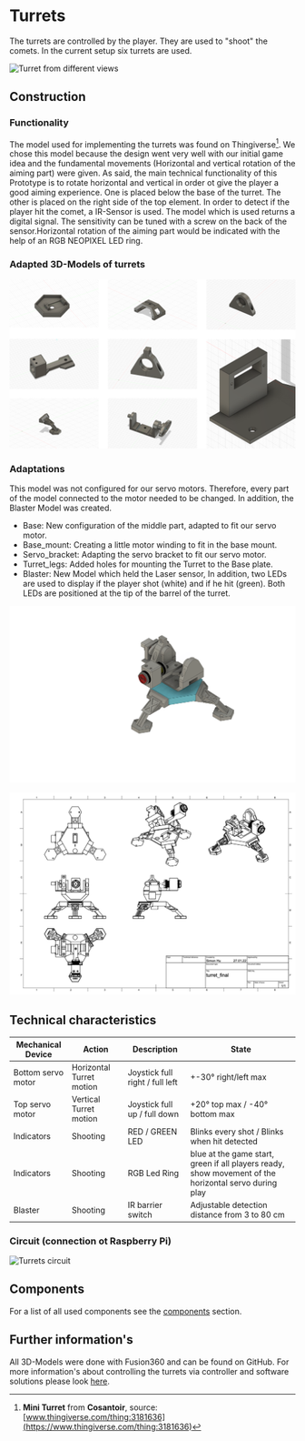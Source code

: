 
# Turrets

The turrets are controlled by the player. They are used to "shoot" the comets. In the current setup six turrets are used.

![Turret from different views](hardware/pictures/turret.png)


## Construction

### Functionality

The model used for implementing the turrets was found on Thingiverse[^1]. We
chose this model because the design went very well with our initial game idea
and the fundamental movements (Horizontal and vertical rotation of the aiming
part) were given. As said, the main technical functionality of this Prototype
is to rotate horizontal and vertical in order ot give the player a good aiming
experience. One is placed below the base of the turret. The other is placed on
the right side of the top element. In order to detect if the player hit the
comet, a IR-Sensor is used. The model which is used returns a digital signal.
The sensitivity can be tuned with a screw on the back of the sensor.Horizontal
rotation of the aiming part would be indicated with the help of an RGB
NEOPIXEL LED ring.

### Adapted 3D-Models of turrets

![CAD models of all turret parts](hardware/models/turrets/turret_models_grid.png)
### Adaptations

This model was not configured for our servo motors. Therefore, every part of
the model connected to the motor needed to be changed. In addition, the
Blaster Model was created.
- Base: New configuration of the middle part, adapted to fit our servo motor.
- Base_mount: Creating a little motor winding to fit in the base mount.
- Servo_bracket: Adapting the servo bracket to fit our servo motor.
- Turret_legs: Added holes for mounting the Turret to the Base plate.
- Blaster: New Model which held the Laser sensor, In addition, two LEDs are
used to display if the player shot (white) and if he hit (green). Both LEDs are positioned at the tip of the barrel of the turret.

![CAD model of the turret](hardware/models/turrets/turret_final.png)

![CAD Sketch of the turret](hardware/models/turrets/turret_final_sketch.png)

## Technical characteristics

| Mechanical Device  | Action                   | Description                     | State                                                                                                 |
| ------------------ | ------------------------ | ------------------------------- | ----------------------------------------------------------------------------------------------------- |
| Bottom servo motor | Horizontal Turret motion | Joystick full right / full left | +-30° right/left max                                                                                  |
| Top servo motor    | Vertical Turret motion   | Joystick full up / full down    | +20° top max / -40° bottom max                                                                        |
| Indicators         | Shooting                 | RED / GREEN LED                 | Blinks every shot / Blinks when hit detected                                                          |
| Indicators         | Shooting                 | RGB Led Ring                    | blue at the game start, green if all players ready, show movement of the horizontal servo during play |
| Blaster            | Shooting                 | IR barrier switch               | Adjustable detection distance from 3 to 80 cm                                                         |

### Circuit (connection ot Raspberry Pi)

![Turrets circuit](hardware/circuit/turret.png)

## Components

For a list of all used components see the [components](hardware/components.md) section.

## Further information's

All 3D-Models were done with Fusion360 and can be found on GitHub.
For more information's about controlling the turrets via controller and software solutions please look [here](controller/code-references/hardware/servo.md).


[^1]: **Mini Turret** from **Cosantoir**, source: [www.thingiverse.com/thing:3181636](https://www.thingiverse.com/thing:3181636)